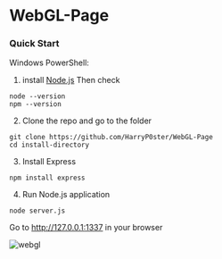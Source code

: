 # WebGL-Page

### Quick Start
Windows PowerShell:

1. install [Node.js](https://nodejs.org/en/download/)
Then check
```
node --version
npm --version
```

2. Clone the repo and go to the folder
```
git clone https://github.com/HarryP0ster/WebGL-Page
cd install-directory
```

3. Install Express
```
npm install express
```

4. Run Node.js application
```
node server.js
```

Go to http://127.0.0.1:1337 in your browser

![webgl](https://user-images.githubusercontent.com/82880494/211724766-6ef5165e-0751-4aed-87ed-3cda29dfd779.png)
